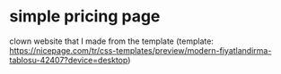 # simple pricing page
clown website that I made from the template (template: https://nicepage.com/tr/css-templates/preview/modern-fiyatlandirma-tablosu-42407?device=desktop) 
